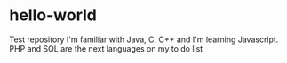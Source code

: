 # hello-world
Test repository
I'm familiar with Java, C, C++ and I'm learning Javascript. PHP and SQL are the next languages on my to do list
